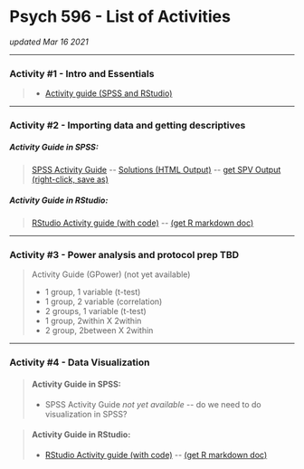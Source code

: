 # Psych 596 - List of Activities
*updated Mar 16 2021*

----------------------------------------------------------------

### Activity #1 - Intro and Essentials  
> - [Activity guide (SPSS and RStudio)](intro-essentials/r_docs/intro-essentials-instructions-spss-rstudio.md)  

----------------------------------------------------------------

### Activity #2 - Importing data and getting descriptives  

##### Activity Guide in SPSS:
> [SPSS Activity Guide](import-examine/spss/import-examine-instructions-spss.md) -- [Solutions (HTML Output)](import-examine/spss/import-examine-output-spss.htm) -- [get SPV Output (right-click, save as)](import-examine/spss/import-examine-output-spss.spv)

##### 	Activity Guide in RStudio:
> [RStudio Activity guide (with code)](import-examine/r_docs/import-examine-instructions-w-code.html) -- [(get R markdown doc)](import-examine/r_docs/import-examine-instructions-w-code.Rmd)  

----------------------------------------------------------------

### Activity #3 - Power analysis and protocol prep TBD
> Activity Guide (GPower) (not yet available)  
> - 1 group, 1 variable (t-test)  
> - 1 group, 2 variable (correlation)  
> - 2 groups, 1 variable (t-test)  
> - 1 group, 2within X 2within   
> - 2 group, 2between X 2within  
    
----------------------------------------------------------------

### Activity #4 - Data Visualization 

> #### Activity Guide in SPSS:
> - SPSS Activity Guide *not yet available* -- do we need to do visualization in SPSS?

<!-- -->
> #### 	Activity Guide in RStudio:
> - [RStudio Activity guide (with code)](data-visual/r_docs/data-visual-instructions-r.html) -- [(get R markdown doc)](data-visual/r_docs/data-visual-instructions-r.Rmd)  



